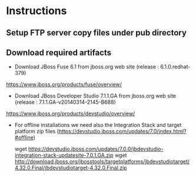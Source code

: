 # Instructions

## Setup FTP server  copy files under pub directory

## Download required artifacts

- Download JBoss Fuse 6.1 from jboss.org web site (release : 6.1.0.redhat-379)

https://www.jboss.org/products/fuse/overview/

- Download JBoss Developer Studio 7.1.1.GA from jboss.org web site (release : 7.1.1.GA-v20140314-2145-B688)

https://www.jboss.org/products/devstudio/overview/

- For offline installations we need also the Integration Stack and target platform zip files (https://devstudio.jboss.com/updates/7.0/index.html?#offline)

  wget https://devstudio.jboss.com/updates/7.0.0/jbdevstudio-integration-stack-updatesite-7.0.1.GA.zip
  wget http://download.jboss.org/jbosstools/targetplatforms/jbdevstudiotarget/4.32.0.Final/jbdevstudiotarget-4.32.0.Final.zip

